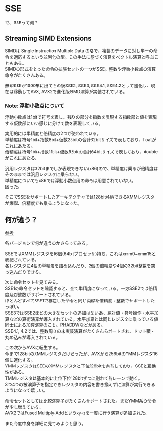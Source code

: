 # SSE

で、SSEって何？

## Streaming SIMD Extensions
SIMDは Single Instruction Multiple Data の略で、複数のデータに対し単一の命令を適応するという並列化の型。この手法に基づく演算をベクトル演算と呼ぶこともある。  
SIMDの形式をとった命令の拡張セットの一つがSSE。整数や浮動小数点の演算命令がたくさんある。  

無印SSEが1999年に出てその後SSE2, SSE3, SSE4.1, SSE4.2として進化し、現在は移動してAVX, AVX2で進化版SIMD演算が実装されている。

### Note: 浮動小数点について
浮動小数点は1bitで符号を表し、残りの部分を指数を表現する指数部と値を表現する仮数部にいい感じに分けて数を表現している。  

実用的には単精度と倍精度の2つが使われている。  
単精度は符号1bit+指数8bit+仮数23bitの合計32bitサイズで表しており、floatがこれにあたる。  
倍精度は符号1bit+指数11bit+仮数52bitの合計64bitサイズで表しており、doubleがこれにあたる。

汎用レジスタは32bitまでしか表現できない(x86)ので、単精度は乗るが倍精度はそのままでは汎用レジスタに乗らない。  
単精度についてもx86では浮動小数点用の命令は用意されていない。  
困った。

そこでSSEをサポートしたアーキテクチャでは128bit格納できるXMMレジスタが爆誕、倍精度でも乗るようになった。

## 何が違う？
[参考](https://www.officedaytime.com/tips/simd.html)

各バージョンで何が違うのかさらってみる。

SSEではXMMレジスタを16個(64bitプロセッサ)持ち、これはxmm0~xmm15と表記されている。  
各レジスタに4個の単精度を詰め込んだり、2個の倍精度や4個の32bit整数を突っ込んだりできる。

次に命令セットを見てみる。  
SSE1の命令セットを確認すると、全て単精度になっている。一方SSE2では倍精度及び整数がサポートされている。  
ほとんどすべてSSE1で存在した命令と同じ内容を倍精度・整数でサポートしたっぽい。  
SSE3ではSSE2ほどの大きなセットの追加はないあ、絶対値・符号操作・水平加算などの算術演算が導入されている。水平加算とは同じレジスタに乗っている値同士による加算演算のこと。[PHADDW](https://www.felixcloutier.com/x86/phaddw:phaddd)などがある。  
SSE4.1, 4.2では、整数周りの未実装演算がたくさんらポートされ、ドット積・丸め込みが導入されている。

この次からAVXに転生する。  
今まで128bitのXMMレジスタだけだったが、AVXから256bitのYMMレジスタ16個に進化する。  
YMMレジスタはSEEのXMMレジスタと下位128bitを共有しており、SSEと互換性がある。  
TMMレジスタは基本的に上位下位128bitずつに別れて各レーンで動く。  
3つ4つの被演算子を指定できレジスタの内容を書き換えずに演算が実行できるようになって嬉しい。

命令セットとしては比較演算子がたくさんサポートされた。またYMM系の命令が少し増えている。  
AVX2ではFused Multiply-Addという`xy+z`を一度に行う演算が追加された。

また今度中身を詳細に見てみようと思う。
